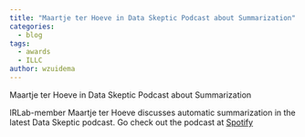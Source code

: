 ```yaml
---
title: "Maartje ter Hoeve in Data Skeptic Podcast about Summarization"
categories:
  - blog
tags:
  - awards
  - ILLC
author: wzuidema
---
```



Maartje ter Hoeve in Data Skeptic Podcast about Summarization

IRLab-member Maartje ter Hoeve discusses automatic summarization in the latest Data Skeptic podcast. Go check out the podcast at [Spotify](https://open.spotify.com/episode/3tuLJjyE8hCFkWZ0D4rcYr)



